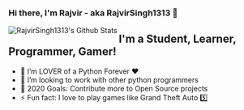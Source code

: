 ### Hi there, I'm Rajvir - aka RajvirSingh1313 👋

<img align="left" alt="RajvirSingh1313's Github Stats" src="https://github-readme-stats.vercel.app/api?username=RajvirSingh1313&show_icons=true&hide_border=true" />

## I'm a Student, Learner, Programmer, Gamer!
- 🔭 I’m LOVER of a Python Forever ❤
- 👯 I’m looking to work with other python programmers
- 🥅 2020 Goals: Contribute more to Open Source projects
- ⚡ Fun fact: I love to play games like Grand Theft Auto 5️⃣


